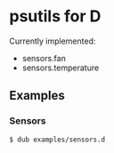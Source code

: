 # psutils for D

Currently implemented:

- sensors.fan
- sensors.temperature

## Examples

### Sensors

```console
$ dub examples/sensors.d
```
